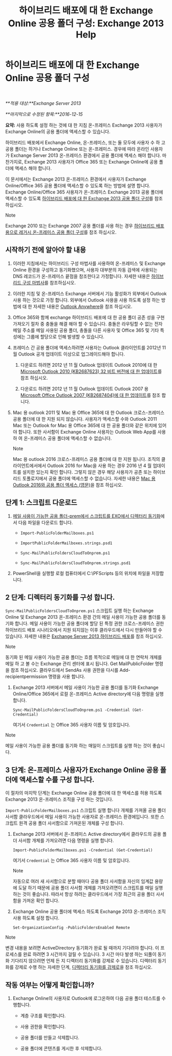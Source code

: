﻿---
title: '하이브리드 배포에 대 한 Exchange Online 공용 폴더 구성: Exchange 2013 Help'
TOCTitle: 하이브리드 배포에 대 한 Exchange Online 공용 폴더 구성
ms:assetid: d979edb3-967b-4431-8beb-0c236bf7f56d
ms:mtpsurl: https://technet.microsoft.com/ko-kr/library/Mt729076(v=EXCHG.150)
ms:contentKeyID: 72778049
ms.date: 05/23/2018
mtps_version: v=EXCHG.150
ms.translationtype: MT
---

# 하이브리드 배포에 대 한 Exchange Online 공용 폴더 구성

 

_**적용 대상:**Exchange Server 2013_

_**마지막으로 수정된 항목:**2016-12-15_

**요약:** 사용 하도록 설정 하는 것에 대 한 지침 온-프레미스 Exchange 2013 사용자가 Exchange Online의 공용 폴더에 액세스할 수 있습니다.

하이브리드 배포에서 Exchange Online, 온-프레미스, 또는 둘 모두에 사용자 수 하 고 공용 폴더는 하거나 Exchange Online 또는 온-프레미스. 경우에 따라 온라인 사용자가 Exchange Server 2013 온-프레미스 환경에서 공용 폴더에 액세스 해야 합니다. 마찬가지로, Exchange 2013 사용자가 Office 365 또는 Exchange Online에 공용 폴더에 액세스 해야 합니다.

이 문서에서는 Exchange 2013 온-프레미스 환경에서 사용자가 Exchange Online/Office 365 공용 폴더에 액세스할 수 있도록 하는 방법에 설명 합니다. Exchange Online/Office 365 사용자가 온-프레미스 Exchange 2013 공용 폴더에 액세스할 수 있도록 [하이브리드 배포에 대 한 Exchange 2013 공용 폴더 구성](configure-exchange-2013-public-folders-for-a-hybrid-deployment-exchange-2013-help.md)를 참조 하십시오.


> [!NOTE]
> Exchange 2010 또는 Exchange 2007 공용 폴더를 사용 하는 경우 <A href="configure-legacy-on-premises-public-folders-for-a-hybrid-deployment-exchange-2013-help.md">하이브리드 배포용으로 레거시 온-프레미스 공용 폴더 구성</A>를 참조 하십시오.



## 시작하기 전에 알아야 할 내용

1.  이러한 지침에서는 하이브리드 구성 마법사를 사용하여 온-프레미스 및 Exchange Online 환경을 구성하고 동기화했으며, 사용자 대부분의 자동 검색에 사용되는 DNS 레코드가 온-프레미스 끝점을 참조한다고 가정합니다. 자세한 내용은 [하이브리드 구성 마법사](https://technet.microsoft.com/ko-kr/library/hh529921\(v=exchg.150\))를 참조하십시오.

2.  이러한 지침 및 온-프레미스 Exchange 서버에서 기능 활성화가 외부에서 Outlook 사용 하는 것으로 가정 합니다. 외부에서 Outlook 사용을 사용 하도록 설정 하는 방법에 대 한 자세한 내용은 [Outlook Anywhere](outlook-anywhere-exchange-2013-help.md)을 참조 하십시오.

3.  Office 365와 함께 exchange 하이브리드 배포에 대 한 공용 폴더 공존 성을 구현 가져오기 절차 중 충돌을 해결 해야 할 수 있습니다. 충돌은 라우팅할 수 없는 전자 메일 주소를 메일 사용된 공용 폴더, 충돌을 다른 사용자 및 Office 365 및 기타 특성에는 그룹에 할당으로 인해 발생할 수 있습니다.

4.  프레미스 간 공용 폴더에 액세스하려면 사용자는 Outlook 클라이언트를 2012년 11월 Outlook 공개 업데이트 이상으로 업그레이드해야 합니다.
    
    1.  다운로드 하려면 2012 년 11 월 Outlook 업데이트 Outlook 2010에 대 한 [Microsoft Outlook 2010 (KB2687623) 32 비트 버전에 대 한 업데이트](https://www.microsoft.com/en-us/download/details.aspx?id=35702)를 참조 하십시오.
    
    2.  다운로드 하려면 2012 년 11 월 Outlook 업데이트 Outlook 2007 용 [Microsoft Office Outlook 2007 (KB2687404)에 대 한 업데이트](https://www.microsoft.com/en-us/download/details.aspx?id=35718)를 참조 합니다.

5.  Mac 용 outlook 2011 및 Mac 용 Office 365에 대 한 Outlook 크로스-프레미스 공용 폴더에 대 한 지원 되지 않습니다. 사용자가 액세스할 수와 Outlook 2011 Mac 또는 Outlook for Mac 용 Office 365에 대 한 공용 폴더와 같은 위치에 있어야 합니다. 또한 사서함이 Exchange Online 사용자는 Outlook Web App를 사용 하 여 온-프레미스 공용 폴더에 액세스할 수 없습니다.
    

    > [!NOTE]
    > Mac 용 outlook 2016 크로스-프레미스 공용 폴더에 대 한 지원 됩니다. 조직의 클라이언트에서에서 Outlook 2016 for Mac을 사용 하는 경우 2016 년 4 월 업데이트를 설치한 있는지 확인 합니다. 그렇지 않은 경우 해당 사용자가 공존 또는 하이브리드 토폴로지에서 공용 폴더에 액세스할 수 없습니다. 자세한 내용은 <A href="accessing-public-folders-with-outlook-2016-for-mac-exchange-2013-help.md">Mac 용 Outlook 2016와 공용 폴더 액세스 (영문)</A>을 참조 하십시오.



## 단계 1: 스크립트 다운로드

1.  [메일 사용이 가능한 공용 폴더-prem에서 스크립트를 EXO에서 디렉터리 동기화](https://go.microsoft.com/fwlink/p/?linkid=797795)에서 다음 파일을 다운로드 합니다.
    
      - `Import-PublicFolderMailboxes.ps1`
    
      - `ImportPublicFolderMailboxes.strings.psd1`
    
      - `Sync-MailPublicFoldersCloudToOnprem.ps1`
    
      - `Sync-MailPublicFoldersCloudToOnprem.strings.psd1`

2.  PowerShell을 실행할 로컬 컴퓨터에서 C:\\PFScripts 등의 위치에 파일을 저장합니다.

## 2 단계: 디렉터리 동기화를 구성 합니다.

`Sync-MailPublicFoldersCloudToOnprem.ps1` 스크립트 실행 하는 Exchange Online 및 Exchange 2013 온-프레미스 환경 간의 메일 사용이 가능한 공용 폴더를 동기화 합니다. 메일 사용이 가능한 공용 폴더에 할당 된 특정 권한 크로스-프레미스 권한 하이브리드 배포 시나리오에서 지원 되지않는 이후 클라우드에서 다시 만들어야 할 수 있습니다. 자세한 내용은 [Exchange Server 2013 하이브리드 배포](https://technet.microsoft.com/ko-kr/59e32000-4fcf-417f-a491-f1d8f9aeef9b\(exchg.150\)#doc)를 참조 하십시오.


> [!NOTE]
> 동기화 된 메일 사용이 가능한 공용 폴더는 흐름 목적으로 메일에 대 한 연락처 개체를 메일 하 고 볼 수는 Exchange 관리 센터에 표시 됩니다. Get MailPublicFolder 명령을 참조 하십시오. 클라우드에서 SendAs 사용 권한을 다시를 Add-recipientpermission 명령을 사용 합니다.



1.  Exchange 2013 서버에서 메일 사용이 가능한 공용 폴더를 동기화 Exchange Online/Office 365에서 로컬 온-프레미스 Active directory에 다음 명령을 실행 합니다.
    
        Sync-MailPublicFoldersCloudToOnprem.ps1 -Credential (Get-Credential)
    
    여기서 `Credential` 는 Office 365 사용자 이름 및 암호입니다.


> [!NOTE]
> 메일 사용이 가능한 공용 폴더를 동기화 하는 매일이 스크립트를 실행 하는 것이 좋습니다.



## 3 단계: 온-프레미스 사용자가 Exchange Online 공용 폴더에 액세스할 수를 구성 합니다.

이 절차의 마지막 단계는 Exchange Online 공용 폴더에 대 한 액세스를 허용 하도록 Exchange 2013 온-프레미스 조직을 구성 하는 것입니다.

`Import-PublicFolderMailboxes.ps1` 스크립트 실행 합니다 개체를 가져올 공용 폴더 사서함 클라우드에서 메일 사용이 가능한 사용자로 온-프레미스 환경에입니다. 또한 스크립트 원격 공용 폴더 사서함으로 가져온된 개체를 구성 합니다.

1.  Exchange 2013 서버에서 온-프레미스 Active directory에서 클라우드의 공용 폴더 사서함 개체를 가져오려면 다음 명령을 실행 합니다.
    
        Import-PublicFolderMailboxes.ps1 -Credential (Get-Credential)
    
    여기서 `Credential` 는 Office 365 사용자 이름 및 암호입니다.
    

    > [!NOTE]
    > 자동으로 여러 새 사서함으로 분할 때마다 공용 폴더 사서함을 자신의 임계값 용량에 도달 하기 때문에 공용 폴더 사서함 개체를 가져오려면이 스크립트를 매일 실행 하는 것이 좋습니다. 따라서 항상 하려는 클라우드에서 가장 최근의 공용 폴더 사서함을 가져온 확인 합니다.



2.  Exchange Online 공용 폴더에 액세스 하도록 Exchange 2013 온-프레미스 조직 사용 하도록 설정 합니다.
    
        Set-OrganizationConfig -PublicFoldersEnabled Remote


> [!NOTE]
> 변경 내용을 보려면 ActiveDirectory 동기화가 완료 될 때까지 기다려야 합니다. 이 프로세스를 완료 하려면 3 시간까지 걸릴 수 있습니다. 3 시간 마다 발생 하는 되풀이 동기화 기다리지 않으려면 언제 든 지 디렉터리 동기화를 강제로 수 있습니다. 디렉터리 동기화를 강제로 수행 하는 자세한 단계, <A href="http://technet.microsoft.com/en-us/library/jj151771.aspx">디렉터리 동기화를 강제로</A>을 참조 하십시오.



## 작동 여부는 어떻게 확인합니까?

1.  Exchange Online의 사용자로 Outlook에 로그온하여 다음 공용 폴더 테스트를 수행합니다.
    
      - 계층 구조를 확인합니다.
    
      - 사용 권한을 확인합니다.
    
      - 공용 폴더를 만들고 삭제합니다.
    
      - 공용 폴더에 콘텐츠를 게시한 후 삭제합니다.

